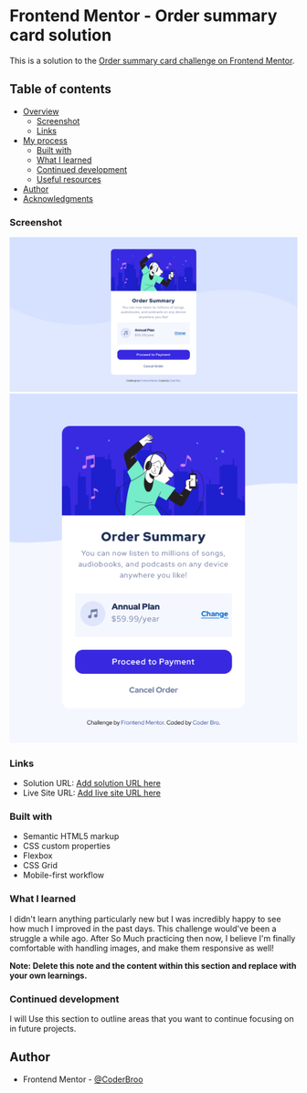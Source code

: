 # Frontend Mentor - Order summary card solution

This is a solution to the [Order summary card challenge on Frontend Mentor](https://www.frontendmentor.io/challenges/order-summary-component-QlPmajDUj).
## Table of contents

- [Overview](#overview)
  - [Screenshot](#screenshot)
  - [Links](#links)
- [My process](#my-process)
  - [Built with](#HTML5-CSS3)
  - [What I learned](#what-i-learned)
  - [Continued development](#continued-development)
  - [Useful resources](#useful-resources)
- [Author](#CoderBro)
- [Acknowledgments](#acknowledgments)



### Screenshot

![](./desktop-view.png)
![](./Mobile-view.png)


### Links

- Solution URL: [Add solution URL here](https://github.com/CoderrBro/Order-Summary)
- Live Site URL: [Add live site URL here](https://orderr-summaryy.netlify.app/)

### Built with

- Semantic HTML5 markup
- CSS custom properties
- Flexbox
- CSS Grid
- Mobile-first workflow

### What I learned

I didn't learn anything particularly new but I was incredibly happy to see how much I improved in the past days. This challenge would've been a struggle a while ago. After So Much practicing then now, I believe I'm finally comfortable with handling images, and make them responsive as well!

**Note: Delete this note and the content within this section and replace with your own learnings.**

### Continued development

I will Use this section to outline areas that you want to continue focusing on in future projects.

## Author
- Frontend Mentor - [@CoderBroo](https://www.frontendmentor.io/profile/CoderBroo)


